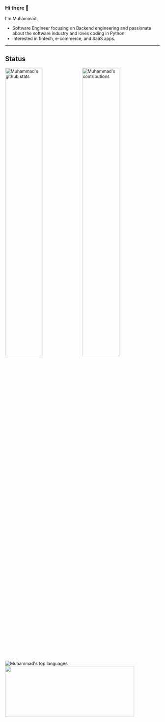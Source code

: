### Hi there 👋

<!--
**mmostafa74/mmostafa74** is a ✨ _special_ ✨ repository because its `README.md` (this file) appears on your GitHub profile.
![Muhammad's github stats](https://github-readme-stats.vercel.app/api?username=mmostafa74&count_private=true&show_icons=true)
![Top Languages](https://github-readme-stats.vercel.app/api/top-langs/?username=mmostafa74&layout=compact)
Here are some ideas to get you started:

- 🔭 I’m currently working on ...
- 🌱 I’m currently learning ...
- 👯 I’m looking to collaborate on ...
- 🤔 I’m looking for help with ...
- 💬 Ask me about ...
- 📫 How to reach me: ...
- 😄 Pronouns: ...
- ⚡ Fun fact: ...
-->

I'm Muhammad,
 - Software Engineer focusing on Backend engineering and passionate about the software industry and loves coding in Python.
 - interested in fintech, e-commerce, and SaaS apps.
---
<h2>Status</h2>
<p>
   <img width="49%" src="https://github-readme-stats.vercel.app/api?username=mmostafa74&count_private=true&show_icons=true" alt="Muhammad's github stats">
   <img width="49%" src="https://github-readme-streak-stats.herokuapp.com/?user=mmostafa74&hide_border=true" alt="Muhammad's contributions"/>
</p>
<p>
  <img src="https://github-readme-stats.vercel.app/api/top-langs/?username=mmostafa74&layout=compact" alt="Muhammad's top languages">
  <img src ="https://activity-graph.herokuapp.com/graph?username=mmostafa74&bg_color=ffffff&color=0400ff&line=0400ff&point=03d3d&area=true&hide_border=true" width="420" height="165">
</p>
